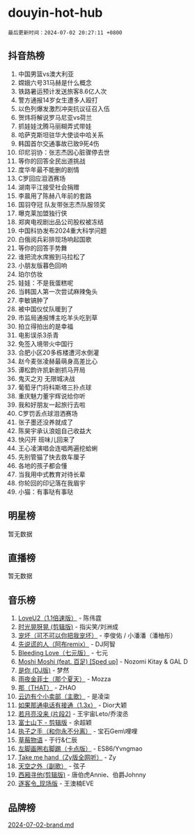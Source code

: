# douyin-hot-hub

`最后更新时间：2024-07-02 20:27:11 +0800`

## 抖音热榜

1. 中国男篮vs澳大利亚
1. 嫦娥六号31马赫是什么概念
1. 铁路暑运预计发送旅客8.6亿人次
1. 警方通报14岁女生遭多人殴打
1. 以色列爆发激烈冲突抗议征召入伍
1. 贺炜将解说罗马尼亚vs荷兰
1. 抓娃娃沈腾马丽糊弄式带娃
1. 哈萨克斯坦驻华大使谈中哈关系
1. 韩国首尔交通事故已致9死4伤
1. 印尼羽协：张志杰因心脏骤停去世
1. 等你的回答全民出道挑战
1. 度华年最不能删的剧情
1. C罗回应泪洒赛场
1. 湖南平江接受社会捐赠
1. 李晨用了陈赫八年前的套路
1. 国羽夺冠 队友带张志杰队服领奖
1. 曝克莱加盟独行侠
1. 郑爽电视剧出品公司股权被冻结
1. 中国科协发布2024重大科学问题
1. 白俄阅兵彩排现场响起国歌
1. 等你的回答手势舞
1. 谁把流水席搬到马拉松了
1. 小朋友版暮色回响
1. 珀尔仿妆
1. 娃娃：不是我蛋糕呢
1. 当韩国人第一次尝试麻辣兔头
1. 李敏镐肿了
1. 被中国仪仗队暖到了
1. 市监局通报博主吃羊头吃到草
1. 拍立得拍出的是幸福
1. 电影误杀3杀青
1. 免签入境带火中国行
1. 合肥小区20多栋楼遭河水倒灌
1. 赵今麦张凌赫最萌身高差比心
1. 谭松韵许凯新剧抓马开局
1. 鬼灭之刃 无限城决战
1. 葡萄牙门将科斯塔三扑点球
1. 重庆魅力董宇辉说给你听
1. 我和好朋友一起旅行去啦
1. C罗罚丢点球泪洒赛场
1. 张子墨还没养就成了
1. 陈昊宇承认浪姐自己收益大
1. 快闪开 班味儿回来了
1. 王心凌演唱会连唱两遍挖蛤蜊
1. 先别管猫了快去救车厘子
1. 各地的孩子都会懂
1. 当我用中式教育对待长辈
1. 你轮回的印记落在我眉宇
1. 小猫：有事哒有事哒

## 明星榜

暂无数据

## 直播榜

暂无数据

## 音乐榜

1. [LoveU2（1.1倍速版）](https://sf5-hl-cdn-tos.douyinstatic.com/obj/tos-cn-ve-2774/oQMeDffLaEmgMwgCOEMAFCI6INzoFPgWdD0rsa) - 陈伟霆
1. [时光晃呀晃 (剪辑版)](https://sf5-hl-cdn-tos.douyinstatic.com/obj/tos-cn-ve-2774/o8ACeQem3gwI1x3GIYGAfKG0LJebKFRJDwRwyW) - 指尖笑/刘洲成
1. [宠坏（可不可以你把我宠坏）](https://sf3-cdn-tos.douyinstatic.com/obj/tos-cn-ve-2774/ocWI8ft2gd0rAfXKzvKGeMQM6fVLTLfA8UJzwl) - 李俊佑 / 小潘潘（潘柚彤）
1. [先说谎的人（阿布remix）](https://sf5-hl-cdn-tos.douyinstatic.com/obj/tos-cn-ve-2774/owQtOFmAzBgxBKDOYfeCTQTgE9cDORrOQqmCZy) - DJ阿智
1. [Bleeding Love（七元版）](https://sf5-hl-cdn-tos.douyinstatic.com/obj/tos-cn-ve-2774/oEgC9eZFHQ1MfSRnrfkzFp8AayDWqAQMABBgUs) - 七元
1. [Moshi Moshi (feat. 百足) [Sped up]](https://sf5-hl-cdn-tos.douyinstatic.com/obj/tos-cn-ve-2774/ocCPFQcXJLeroaIdQLIGAoeeYM3OAUYGDguHXz) - Nozomi Kitay & GAL D
1. [是你 (DJ版)](https://sf5-hl-cdn-tos.douyinstatic.com/obj/tos-cn-ve-2774/1ec766e572b34c42853ce6315d426850) - 梦然
1. [雨夜金菲士（那个夏天）](https://sf5-hl-cdn-tos.douyinstatic.com/obj/tos-cn-ve-2774/osPmPLDWQBBE2Z6bftCgYwkFaF4pEYEneXaZQs) - Mozza
1. [那（THAT）](https://sf5-hl-cdn-tos.douyinstatic.com/obj/tos-cn-ve-2774/oIIWGeBZCnlGx9tl0gFlCfwlQbj7QWAD8HYAGg) - ZHAO
1. [云边有个小卖部（主歌）](https://sf3-cdn-tos.douyinstatic.com/obj/tos-cn-ve-2774/okvgzOZylLA4WYUHkAhpy5DrCiqAmBjiMIkJp) - 是凌柒
1. [如果那通电话有接通（1.3x）](https://sf5-hl-cdn-tos.douyinstatic.com/obj/tos-cn-ve-2774/ocJeJKhUhAJG8EYZiEFfGFAPkD3beMQ5mwDv1e) - Dior大颖
1. [若月亮没来 (片段2)](https://sf5-hl-cdn-tos.douyinstatic.com/obj/tos-cn-ve-2774/ocQavLLjkCOeDxGyYeIMGgNAIwJ0QXE1Ve3Fzv) - 王宇宙Leto/乔浚丞
1. [富士山下 - 剪辑版](https://sf3-cdn-tos.douyinstatic.com/obj/tos-cn-ve-2774/o4QGmeUZhQXvtC5BDkogeQni8WbdCBUJEYI12v) - 余超颖
1. [执子之手（和你永不分离）](https://sf5-hl-cdn-tos.douyinstatic.com/obj/tos-cn-ve-2774/oU4mUWISThYfqtA61VOl8PAQGeK2LGGQfFCZfY) - 宝石Gem\哩哩
1. [草莓物语](https://sf3-cdn-tos.douyinstatic.com/obj/tos-cn-ve-2774/okynhJ7jEAIIZBfsLgYMEI8QC3WbQNN66RKzhT) - 于行&仁辰
1. [左脚画圈右脚踢（卡点版）](https://sf5-hl-cdn-tos.douyinstatic.com/obj/tos-cn-ve-2774/oAoAIr8BJv8B7W4CEBMsaSfDWrAiF4izwIDMJg) - ES86/Yvngmao
1. [Take me hand（Zy版全网听）](https://sf3-cdn-tos.douyinstatic.com/obj/tos-cn-ve-2774/owyUoUuVpA1I7BiszAYMSqbGseWQw8P7Ea2BiR) - Zy
1. [天空之外（副歌）](https://sf5-hl-cdn-tos.douyinstatic.com/obj/tos-cn-ve-2774/oAYn0BTp8jS8iSyZSHMUWAikyvAWI1c7aiJTr) - 弦子
1. [西厢寻他(剪辑版)](https://sf5-hl-cdn-tos.douyinstatic.com/obj/tos-cn-ve-2774/oUsAVfAQKlRNxEv5qxvIB8o5qmIWUcXbzJKJhw) - 唐伯虎Annie、伯爵Johnny
1. [逐客令_现场版](https://sf5-hl-cdn-tos.douyinstatic.com/obj/tos-cn-ve-2774/okjvqFftEMAIgLPvI8f4MT5CZVyxmDQdBOwjBv) - 王澳楠EVE

## 品牌榜

[2024-07-02-brand.md](2024-07-02-brand.md)
